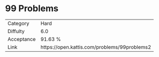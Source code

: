 # 99 Problems

<table>
    <tr>
        <td>Category</td>
        <td>Hard</td>
    </tr>
    <tr>
        <td>Diffulty</td>
        <td>6.0</td>
    </tr>
    <tr>
        <td>Acceptance</td>
        <td>91.63 %</td>
    </tr>
    <tr>
        <td>Link</td>
        <td>https://open.kattis.com/problems/99problems2</td>
    </tr>
</table>